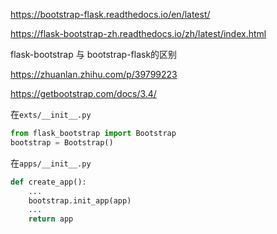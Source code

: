 https://bootstrap-flask.readthedocs.io/en/latest/

https://flask-bootstrap-zh.readthedocs.io/zh/latest/index.html

flask-bootstrap 与 bootstrap-flask的区别

https://zhuanlan.zhihu.com/p/39799223

https://getbootstrap.com/docs/3.4/

在`exts/__init__.py`

```python
from flask_bootstrap import Bootstrap
bootstrap = Bootstrap()
```

在`apps/__init__.py`

```python
def create_app():
    ...
    bootstrap.init_app(app)
    ...
    return app

```

